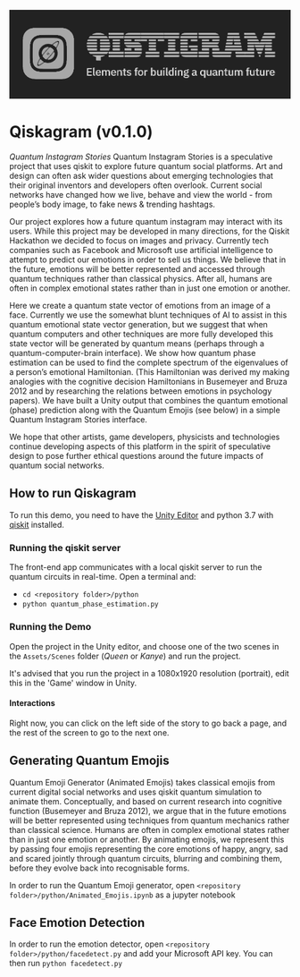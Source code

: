 ![Qiskagram logo](https://github.com/pdyxs/QuantumInstaStories-Unity/blob/master/img/qiskigram_header_full.jpg?raw=true)

# Qiskagram (v0.1.0)
*Quantum Instagram Stories*
Quantum Instagram Stories is a speculative project that uses qiskit to explore future quantum social platforms. Art and design can often ask wider questions about emerging technologies that their original inventors and developers often overlook. Current social networks have changed how we live, behave and view the world - from people’s body image, to fake news & trending hashtags. 

Our project explores how a future quantum instagram may interact with its users. While this project may be developed in many directions, for the Qiskit Hackathon we decided to focus on images and privacy. Currently tech companies such as Facebook and Microsoft use artificial intelligence to attempt to predict our emotions in order to sell us things. We believe that in the future, emotions will be better represented and accessed through quantum techniques rather than classical physics. After all, humans are often in complex emotional states rather than in just one emotion or another. 

Here we create a quantum state vector of emotions from an image of a face. Currently we use the somewhat blunt techniques of AI to assist in this quantum emotional state vector generation, but we suggest that when quantum computers and other techniques are more fully developed this state vector will be generated by quantum means (perhaps through a quantum-computer-brain interface). We show how quantum phase estimation can be used to find the complete spectrum of the eigenvalues of a person’s emotional Hamiltonian. (This Hamiltonian was derived my making analogies with the cognitive decision Hamiltonians in Busemeyer and Bruza 2012 and by researching the relations between emotions in psychology papers). We have built a Unity output that combines the quantum emotional (phase) prediction along with the Quantum Emojis (see below) in a simple Quantum Instagram Stories interface.

We hope that other artists, game developers, physicists and technologies continue developing aspects of this platform in the spirit of speculative design to pose further ethical questions around the future impacts of quantum social networks.


## How to run Qiskagram
To run this demo, you need to have the [Unity Editor](https://unity3d.com/get-unity/) and python 3.7 with [qiskit](https://qiskit.org) installed.

### Running the qiskit server
The front-end app communicates with a local qiskit server to run the quantum circuits in real-time. Open a terminal and:
* `cd <repository folder>/python`
* `python quantum_phase_estimation.py`

### Running the Demo
Open the project in the Unity editor, and choose one of the two scenes in the `Assets/Scenes` folder (*Queen* or *Kanye*) and run the project.

It's advised that you run the project in a 1080x1920 resolution (portrait), edit this in the 'Game' window in Unity.

#### Interactions
Right now, you can click on the left side of the story to go back a page, and the rest of the screen to go to the next one.

## Generating Quantum Emojis
Quantum Emoji Generator (Animated Emojis) takes classical emojis from current digital social networks and uses qiskit quantum simulation to animate them. Conceptually, and based on current research into cognitive function (Busemeyer and Bruza 2012), we argue that in the future emotions will be better represented using techniques from quantum mechanics rather than classical science. Humans are often in complex emotional states rather than in just one emotion or another. By animating emojis, we represent this by passing four emojis representing the core emotions of happy, angry, sad and scared jointly through quantum circuits, blurring and combining them, before they evolve back into recognisable forms.

In order to run the Quantum Emoji generator, open `<repository folder>/python/Animated_Emojis.ipynb` as a jupyter notebook

## Face Emotion Detection
In order to run the emotion detector, open `<repository folder>/python/facedetect.py` and add your Microsoft API key. You can then run `python facedetect.py`
